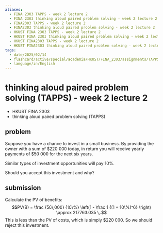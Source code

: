 ```yaml
---
aliases:
  - FINA 2303 TAPPS - week 2 lecture 2
  - FINA 2303 thinking aloud paired problem solving - week 2 lecture 2
  - FINA2303 TAPPS - week 2 lecture 2
  - FINA2303 thinking aloud paired problem solving - week 2 lecture 2
  - HKUST FINA 2303 TAPPS - week 2 lecture 2
  - HKUST FINA 2303 thinking aloud paired problem solving - week 2 lecture 2
  - HKUST FINA2303 TAPPS - week 2 lecture 2
  - HKUST FINA2303 thinking aloud paired problem solving - week 2 lecture 2
tags:
  - date/2025/02/14
  - flashcard/active/special/academia/HKUST/FINA_2303/assignments/TAPPS/week_2_lecture_2
  - language/in/English
---
```


# thinking aloud paired problem solving (TAPPS) - week 2 lecture 2

- HKUST FINA 2303
- thinking aloud paired problem solving (TAPPS)

## problem

Suppose you have a chance to invest in a small business. By providing the owner with a sum of \$220&nbsp;000 today, in return you will receive yearly payments of \$50&nbsp;000 for the next six years.

Similar types of investment opportunities will pay 10%.

Should you accept this investment and why?

## submission

Calculate the PV of benefits: $$PV(B) = \frac {50\,000} {10\%} \left(1 - \frac 1 {(1 + 10\%)^6} \right) \approx 217763.035 \,.$$ This is less than the PV of costs, which is simply \$220&nbsp;000. So we should reject this investment.
